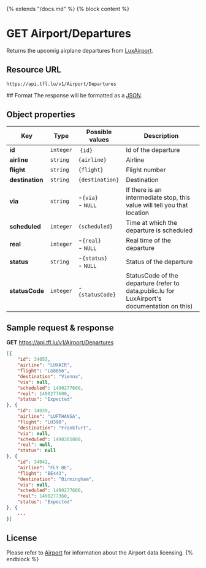 {% extends "/docs.md" %}
{% block content %}
# GET Airport/Departures
Returns the upcomig airplane departures from [LuxAirport](https://www.lux-airport.lu/).

## Resource URL
    https://api.tfl.lu/v1/Airport/Departures

## Format
The response will be formatted as a [JSON](https://en.wikipedia.org/wiki/JSON).

## Object properties
| Key             | Type      | Possible values           | Description |
| --------------- | --------- | ------------------------- | ----------- |
| **id**          | `integer` | `{id}`                    | Id of the departure |
| **airline**     | `string`  | `{airline}`               | Airline |
| **flight**      | `string`  | `{flight}`                | Flight number |
| **destination** | `string`  | `{destination}`           | Destination |
| **via**         | `string`  | -`{via}`<br />- `NULL`    | If there is an intermediate stop, this value will tell you that location |
| **scheduled**   | `integer` | `{scheduled}`             | Time at which the departure is scheduled |
| **real**        | `integer` | -`{real}`<br />- `NULL`   | Real time of the departure |
| **status**      | `string`  | -`{status}`<br />- `NULL` | Status of the departure |
| **statusCode**  | `integer` | -`{statusCode}`           | StatusCode of the departure (refer to data.public.lu for LuxAirport's documentation on this) |


## Sample request & response
**GET** https://api.tfl.lu/v1/Airport/Departures
```json
[{
	"id": 34055,
	"airline": "LUXAIR",
	"flight": "LG8856",
	"destination": "Vienna",
	"via": null,
	"scheduled": 1490277600,
	"real": 1490277600,
	"status": "Expected"
}, {
	"id": 34039,
	"airline": "LUFTHANSA",
	"flight": "LH398",
	"destination": "Frankfurt",
	"via": null,
	"scheduled": 1490305800,
	"real": null,
	"status": null
}, {
	"id": 34042,
	"airline": "FLY BE",
	"flight": "BE443",
	"destination": "Birmingham",
	"via": null,
	"scheduled": 1490277600,
	"real": 1490277360,
	"status": "Expected"
}, {
    ...
}]
```

## License
Please refer to [Airport](/RESTAPIs/Airport.md#license) for information about the Airport data licensing.
{% endblock %}
